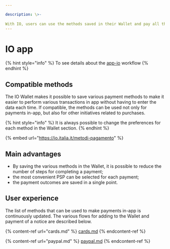```yaml
---

description: \>-  
With IO, users can use the methods saved in their Wallet and pay all the pagoPA notices, selecting the PSP most convenient for them each time.
---
```


# IO app

{% hint style="info" %} To see details about the [app-io](../../use-cases/payment-from-PagoPA-touchpoint/app-io.md "mention") workflow {% endhint %}

## Compatible methods

The IO Wallet makes it possible to save various payment methods to make it easier to perform various transactions in app without having to enter the data each time. If compatible, the methods can be used not only for payments in-app, but also for other initiatives related to purchases.

{% hint style="info" %} It is always possible to change the preferences for each method in the Wallet section. {% endhint %}

{% embed url="https://io.italia.it/metodi-pagamento" %}

## Main advantages

* By saving the various methods in the Wallet, it is possible to reduce the number of steps for completing a payment;
* the most convenient PSP can be selected for each payment;
* the payment outcomes are saved in a single point.

## User experience

The list of methods that can be used to make payments in-app is continuously updated. The various flows for adding to the Wallet and payment of a notice are described below.

{% content-ref url="cards.md" %} [cards.md](cards.md) {% endcontent-ref %}

{% content-ref url="paypal.md" %} [paypal.md](paypal.md) {% endcontent-ref %}